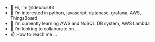 - 👋 Hi, I’m @debacs83 
- 👀 I’m interested in python, javascript, database, grafana, AWS, ThingsBoard
- 🌱 I’m currently learning AWS and NoSQL DB system, AWS Lambda
- 💞️ I’m looking to collaborate on ...
- 📫 How to reach me ...

<!---
debacs83/debacs83 is a ✨ special ✨ repository because its `README.md` (this file) appears on your GitHub profile.
You can click the Preview link to take a look at your changes.
--->
